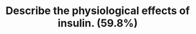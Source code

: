 ---
title: "Describe the physiological effects of insulin. (59.8%)"
entityType: SAQ
exam: PEX
college: ANZCA
year: 2022
sitting: B
question: 2
passRate: 59
EC_expectedDomains:
- "overview – description of insulin / receptor / overall effect"
- "effect of insulin on:◦ carbohydrate metabolism◦ fat◦ protein"
- "insulin: glucagon ratio"
- "other relevant physiological effects (such as the effect on potassium)."
EC_errorsCommon:
- "omitting key features, such as one or more of the above-listed domains. Many candidates omitted the effect of insulin on protein synthesis / inhibition of breakdown."
- "significant errors or lack of detail."
- "not answering the question which was asked. e.g. marks were not awarded for detailed descriptions of the production and release of insulin, nor for descriptions of the pathophysiology of diabetes."
---